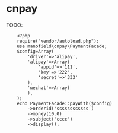 # cnpay
TODO:


        <?php
        require("vendor/autoload.php");
        use manofield\cnpay\PaymentFacade;
        $config=Array(
            'driver'=>'alipay',
            'alipay'=>Array(
                'appid'=>'111',
                'key'=>'222',
                'secret'=>'333'
            ),
            'wechat'=>Array(
            ),
        );
        echo PaymentFacade::payWith($config)
            ->orderid('ssssssssssss')
            ->money(10.0)
            ->subject('cccc')
            ->display();

